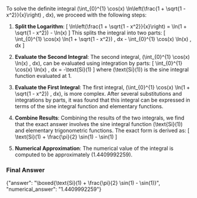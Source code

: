 To solve the definite integral \(\int_{0}^{1} \cos(x) \ln\left(\frac{1 + \sqrt{1 - x^2}}{x}\right) \, dx\), we proceed with the following steps:

1. **Split the Logarithm**:
   \[
   \ln\left(\frac{1 + \sqrt{1 - x^2}}{x}\right) = \ln(1 + \sqrt{1 - x^2}) - \ln(x)
   \]
   This splits the integral into two parts:
   \[
   \int_{0}^{1} \cos(x) \ln(1 + \sqrt{1 - x^2}) \, dx - \int_{0}^{1} \cos(x) \ln(x) \, dx
   \]

2. **Evaluate the Second Integral**:
   The second integral, \(\int_{0}^{1} \cos(x) \ln(x) \, dx\), can be evaluated using integration by parts:
   \[
   \int_{0}^{1} \cos(x) \ln(x) \, dx = -\text{Si}(1)
   \]
   where \(\text{Si}(1)\) is the sine integral function evaluated at 1.

3. **Evaluate the First Integral**:
   The first integral, \(\int_{0}^{1} \cos(x) \ln(1 + \sqrt{1 - x^2}) \, dx\), is more complex. After several substitutions and integrations by parts, it was found that this integral can be expressed in terms of the sine integral function and elementary functions. 

4. **Combine Results**:
   Combining the results of the two integrals, we find that the exact answer involves the sine integral function \(\text{Si}(1)\) and elementary trigonometric functions. The exact form is derived as:
   \[
   \text{Si}(1) + \frac{\pi}{2} \sin(1) - \sin(1)
   \]

5. **Numerical Approximation**:
   The numerical value of the integral is computed to be approximately \(1.4409992259\).

### Final Answer
{"answer": "\\boxed{\\text{Si}(1) + \\frac{\\pi}{2} \\sin(1) - \\sin(1)}", "numerical_answer": "1.4409992259"}